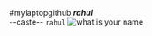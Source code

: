#mylaptopgithub
***rahul***\
--caste--
`rahul`
![what is your name]("C:\Users\LENOVO\Downloads\parrot.jpg")
